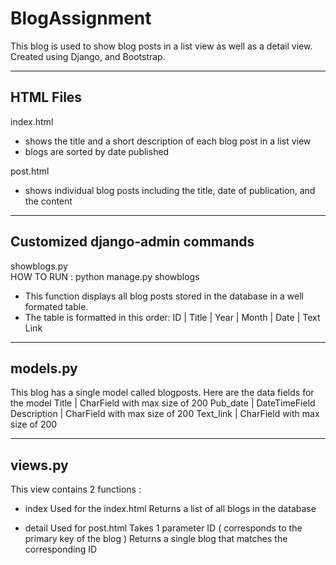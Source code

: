 # BlogAssignment

This blog is used to show blog posts in a list view as well as a detail view.
Created using Django, and Bootstrap.

----------
HTML Files
----------
index.html   
- shows the title and a short description of each blog post in a list view
- blogs are sorted by date published
              
post.html    
- shows individual blog posts including the title, date of publication, and the content

--------------------------------
Customized django-admin commands
--------------------------------
showblogs.py  
HOW TO RUN : python manage.py showblogs
- This function displays all blog posts stored in the database in a well formated table. 
- The table is formatted in this order:   ID | Title | Year | Month | Date | Text Link

---------    
models.py 
---------
This blog has a single model called blogposts.
Here are the data fields for the model
Title         | CharField with max size of 200
Pub_date      | DateTimeField
Description   | CharField with max size of 200
Text_link     | CharField with max size of 200
    
--------
views.py
--------
This view contains 2 functions :
  - index
       Used for the index.html 
       Returns a list of all blogs in the database
  
  - detail
     Used for post.html
     Takes 1 parameter ID ( corresponds to the primary key of the blog )
     Returns a single blog that matches the corresponding ID 

